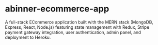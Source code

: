 # abinner-ecommerce-app
A full-stack ECommerce application built with the MERN stack (MongoDB, Express, React, Node.js) featuring state management with Redux, Stripe payment gateway integration, user authentication, admin panel, and deployment to Heroku.
